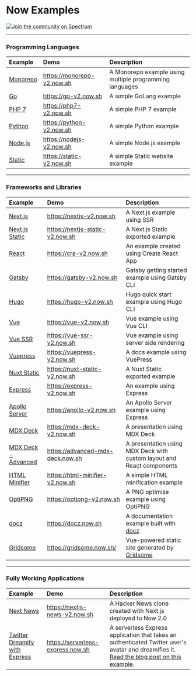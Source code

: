 # Now Examples

[![Join the community on Spectrum](https://withspectrum.github.io/badge/badge.svg)](https://spectrum.chat/zeit)

---

### Programming Languages

| Example               | Demo                       | Description                                             |
| :-------------------- | :------------------------- | :------------------------------------------------------ |
| [Monorepo](/monorepo) | https://monorepo-v2.now.sh | A Monorepo example using multiple programming languages |
| [Go](/go)             | https://go-v2.now.sh       | A simple GoLang example                                 |
| [PHP 7](/php-7)       | https://php7-v2.now.sh     | A simple PHP 7 example                                  |
| [Python](/python)     | https://python-v2.now.sh   | A simple Python example                                 |
| [Node.js](/nodejs)    | https://nodejs-v2.now.sh   | A simple Node.js example                                |
| [Static](/static)     | https://static-v2.now.sh   | A simple Static website example                         |

---

### Frameworks and Libraries

| Example                                   | Demo                             | Description                                                           |
| :---------------------------------------- | :------------------------------- | :-------------------------------------------------------------------- |
| [Next.js](/nextjs)                        | https://nextjs-v2.now.sh         | A Next.js example using SSR                                           |
| [Next.js Static](/nextjs-static)          | https://nextjs-static-v2.now.sh  | A Next.js Static exported example                                     |
| [React](/create-react-app)                | https://cra-v2.now.sh            | An example created using Create React App                             |
| [Gatsby](/gatsby)                         | https://gatsby-v2.now.sh         | Gatsby getting started example using Gatsby CLI                       |
| [Hugo](/hugo)                             | https://hugo-v2.now.sh           | Hugo quick start example using Hugo CLI                               |
| [Vue](/vue)                               | https://vue-v2.now.sh            | Vue example using Vue CLI                                             |
| [Vue SSR](/vue-ssr)                       | https://vue-ssr-v2.now.sh        | Vue example using server side rendering                               |
| [Vuepress](/vuepress)                     | https://vuepress-v2.now.sh       | A docs example using VuePress                                         |
| [Nuxt Static](/nuxt-static)               | https://nuxt-static-v2.now.sh    | A Nuxt Static exported example                                        |
| [Express](/express)                       | https://express-v2.now.sh        | An example using Express                                              |
| [Apollo Server](/apollo)                  | https://apollo-v2.now.sh         | An Apollo Server example using Express                                |
| [MDX Deck](/mdx-deck)                     | https://mdx-deck-v2.now.sh       | A presentation using MDX Deck                                         |
| [MDX Deck - Advanced](/mdx-deck-advanced) | https://advanced-mdx-deck.now.sh | A presentation using MDX Deck with custom layout and React components |
| [HTML Minifier](/html-minifier)           | https://html-minifier-v2.now.sh  | A simple HTML minification example                                    |
| [OptiPNG](/optipng)                       | https://optipng-v2.now.sh        | A PNG optimize example using OptiPNG                                  |
| [docz](/docz)                             | https://docz.now.sh              | A documentation example built with [docz](https://docz.site)          |
| [Gridsome](/gridsome)                     | https://gridsome.now.sh/         | Vue-powered static site generated by [Gridsome](https://gridsome.org) |

---

### Fully Working Applications

| Example                                                    | Demo                              | Description                                                                                                                                                                                                |
| :--------------------------------------------------------- | :-------------------------------- | :--------------------------------------------------------------------------------------------------------------------------------------------------------------------------------------------------------- |
| [Next News](/nextjs-news)                                  | https://nextjs-news-v2.now.sh     | A Hacker News clone created with Next.js deployed to Now 2.0                                                                                                                                               |
| [Twitter Dreamify with Express](/express-twitter-dreamify) | https://serverless-express.now.sh | A serverless Express application that takes an authenticated Twitter user's avatar and dreamifies it. [Read the blog post on this example](https://zeit.co/blog/serverless-express-js-lambdas-with-now-2). |
